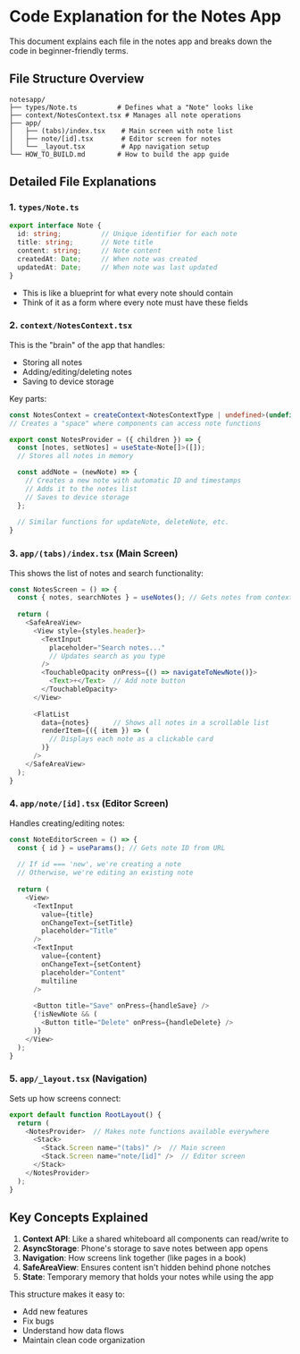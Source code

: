 # Code Explanation for the Notes App

This document explains each file in the notes app and breaks down the code in beginner-friendly terms.

## File Structure Overview

```
notesapp/
├── types/Note.ts          # Defines what a "Note" looks like
├── context/NotesContext.tsx # Manages all note operations
├── app/
│   ├── (tabs)/index.tsx    # Main screen with note list
│   ├── note/[id].tsx       # Editor screen for notes
│   └── _layout.tsx         # App navigation setup
└── HOW_TO_BUILD.md        # How to build the app guide
```

## Detailed File Explanations

### 1. `types/Note.ts`
```typescript
export interface Note {
  id: string;          // Unique identifier for each note
  title: string;       // Note title
  content: string;     // Note content
  createdAt: Date;     // When note was created
  updatedAt: Date;     // When note was last updated
}
```
- This is like a blueprint for what every note should contain
- Think of it as a form where every note must have these fields

### 2. `context/NotesContext.tsx`
This is the "brain" of the app that handles:
- Storing all notes
- Adding/editing/deleting notes
- Saving to device storage

Key parts:
```typescript
const NotesContext = createContext<NotesContextType | undefined>(undefined);
// Creates a "space" where components can access note functions

export const NotesProvider = ({ children }) => {
  const [notes, setNotes] = useState<Note[]>([]);
  // Stores all notes in memory

  const addNote = (newNote) => {
    // Creates a new note with automatic ID and timestamps
    // Adds it to the notes list
    // Saves to device storage
  };
  
  // Similar functions for updateNote, deleteNote, etc.
}
```

### 3. `app/(tabs)/index.tsx` (Main Screen)
This shows the list of notes and search functionality:

```typescript
const NotesScreen = () => {
  const { notes, searchNotes } = useNotes(); // Gets notes from context
  
  return (
    <SafeAreaView>
      <View style={styles.header}>
        <TextInput 
          placeholder="Search notes..." 
          // Updates search as you type
        />
        <TouchableOpacity onPress={() => navigateToNewNote()}>
          <Text>+</Text>  // Add note button
        </TouchableOpacity>
      </View>
      
      <FlatList
        data={notes}      // Shows all notes in a scrollable list
        renderItem={({ item }) => (
          // Displays each note as a clickable card
        )}
      />
    </SafeAreaView>
  );
}
```

### 4. `app/note/[id].tsx` (Editor Screen)
Handles creating/editing notes:

```typescript
const NoteEditorScreen = () => {
  const { id } = useParams(); // Gets note ID from URL
  
  // If id === 'new', we're creating a note
  // Otherwise, we're editing an existing note
  
  return (
    <View>
      <TextInput 
        value={title} 
        onChangeText={setTitle} 
        placeholder="Title"
      />
      <TextInput 
        value={content}
        onChangeText={setContent}
        placeholder="Content"
        multiline
      />
      
      <Button title="Save" onPress={handleSave} />
      {!isNewNote && (
        <Button title="Delete" onPress={handleDelete} />
      )}
    </View>
  );
}
```

### 5. `app/_layout.tsx` (Navigation)
Sets up how screens connect:

```typescript
export default function RootLayout() {
  return (
    <NotesProvider>  // Makes note functions available everywhere
      <Stack>
        <Stack.Screen name="(tabs)" />  // Main screen
        <Stack.Screen name="note/[id]" />  // Editor screen
      </Stack>
    </NotesProvider>
  );
}
```

## Key Concepts Explained

1. **Context API**: Like a shared whiteboard all components can read/write to
2. **AsyncStorage**: Phone's storage to save notes between app opens
3. **Navigation**: How screens link together (like pages in a book)
4. **SafeAreaView**: Ensures content isn't hidden behind phone notches
5. **State**: Temporary memory that holds your notes while using the app

This structure makes it easy to:
- Add new features
- Fix bugs
- Understand how data flows
- Maintain clean code organization 